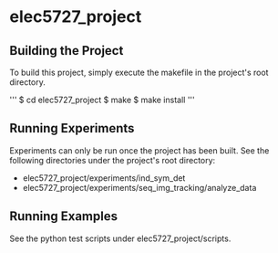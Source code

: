 # elec5727_project

## Building the Project

To build this project, simply execute the makefile in the project's root directory.

'''
$ cd elec5727_project
$ make
$ make install
'''

## Running Experiments

Experiments can only be run once the project has been built. See the following directories under the project's root directory:

- elec5727_project/experiments/ind_sym_det
- elec5727_project/experiments/seq_img_tracking/analyze_data

## Running Examples

See the python test scripts under elec5727_project/scripts.
